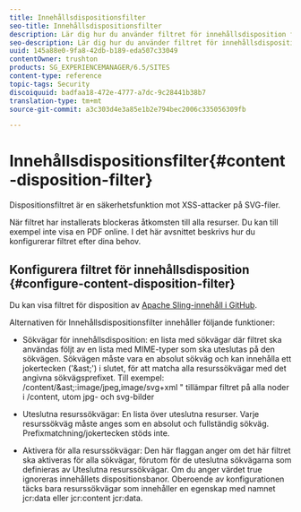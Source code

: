 ```yaml
---
title: Innehållsdispositionsfilter
seo-title: Innehållsdispositionsfilter
description: Lär dig hur du använder filtret för innehållsdisposition för att förhindra XSS-attacker.
seo-description: Lär dig hur du använder filtret för innehållsdisposition för att förhindra XSS-attacker.
uuid: 145a88e0-9fa8-42db-b189-eda507c33049
contentOwner: trushton
products: SG_EXPERIENCEMANAGER/6.5/SITES
content-type: reference
topic-tags: Security
discoiquuid: badfaa18-472e-4777-a7dc-9c28441b38b7
translation-type: tm+mt
source-git-commit: a3c303d4e3a85e1b2e794bec2006c335056309fb

---
```



# Innehållsdispositionsfilter{#content-disposition-filter}

Dispositionsfiltret är en säkerhetsfunktion mot XSS-attacker på SVG-filer.

När filtret har installerats blockeras åtkomsten till alla resurser. Du kan till exempel inte visa en PDF online. I det här avsnittet beskrivs hur du konfigurerar filtret efter dina behov.

## Konfigurera filtret för innehållsdisposition {#configure-content-disposition-filter}

Du kan visa filtret för disposition av [Apache Sling-innehåll i GitHub](https://github.com/apache/sling-org-apache-sling-security/blob/master/src/main/java/org/apache/sling/security/impl/ContentDispositionFilterConfiguration.java).

Alternativen för Innehållsdispositionsfilter innehåller följande funktioner:

* Sökvägar för innehållsdisposition: en lista med sökvägar där filtret ska användas följt av en lista med MIME-typer som ska uteslutas på den sökvägen. Sökvägen måste vara en absolut sökväg och kan innehålla ett jokertecken (&#39;&amp;ast;&#39;) i slutet, för att matcha alla resurssökvägar med det angivna sökvägsprefixet. Till exempel: /content/&amp;ast;:image/jpeg,image/svg+xml &quot; tillämpar filtret på alla noder i /content, utom jpg- och svg-bilder

* Uteslutna resurssökvägar: En lista över uteslutna resurser. Varje resurssökväg måste anges som en absolut och fullständig sökväg. Prefixmatchning/jokertecken stöds inte.

* Aktivera för alla resurssökvägar: Den här flaggan anger om det här filtret ska aktiveras för alla sökvägar, förutom för de uteslutna sökvägarna som definieras av Uteslutna resurssökvägar. Om du anger värdet true ignoreras innehållets dispositionsbanor. Oberoende av konfigurationen täcks bara resurssökvägar som innehåller en egenskap med namnet jcr:data eller jcr:content jcr:data.

